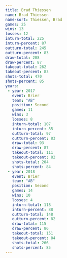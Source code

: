 ```yaml
---
title: Brad Thiessen
name: Brad Thiessen
name-sort: Thiessen, Brad
games: 25
wins: 13
losses: 12
inturn-total: 225
inturn-percent: 87
outturn-total: 245
outturn-percent: 83
draw-total: 208
draw-percent: 87
takeout-total: 262
takeout-percent: 83
shots-total: 470
shots-percent: 85
years:
 - year: 2017
   event: Brier
   team: "AB"
   position: Second
   games: 11
   wins: 3
   losses: 8
   inturn-total: 107
   inturn-percent: 85
   outturn-total: 97
   outturn-percent: 83
   draw-total: 93
   draw-percent: 87
   takeout-total: 111
   takeout-percent: 82
   shots-total: 204
   shots-percent: 84
 - year: 2018
   event: Brier
   team: "AB"
   position: Second
   games: 14
   wins: 10
   losses: 4
   inturn-total: 118
   inturn-percent: 88
   outturn-total: 148
   outturn-percent: 82
   draw-total: 115
   draw-percent: 86
   takeout-total: 151
   takeout-percent: 84
   shots-total: 266
   shots-percent: 85
---
```


